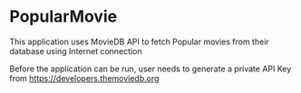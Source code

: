 # PopularMovie
This application uses MovieDB API to fetch Popular movies from their database using Internet connection

Before the application can be run, user needs to generate a private API Key from https://developers.themoviedb.org

